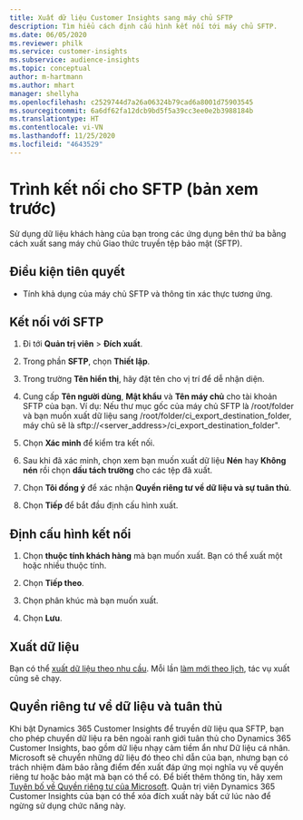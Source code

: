 ```yaml
---
title: Xuất dữ liệu Customer Insights sang máy chủ SFTP
description: Tìm hiểu cách định cấu hình kết nối tới máy chủ SFTP.
ms.date: 06/05/2020
ms.reviewer: philk
ms.service: customer-insights
ms.subservice: audience-insights
ms.topic: conceptual
author: m-hartmann
ms.author: mhart
manager: shellyha
ms.openlocfilehash: c2529744d7a26a06324b79cad6a8001d75903545
ms.sourcegitcommit: 6a6df62fa12dcb9bd5f5a39cc3ee0e2b3988184b
ms.translationtype: HT
ms.contentlocale: vi-VN
ms.lasthandoff: 11/25/2020
ms.locfileid: "4643529"
---
```

# <a name="connector-for-sftp-preview"></a>Trình kết nối cho SFTP (bản xem trước)

Sử dụng dữ liệu khách hàng của bạn trong các ứng dụng bên thứ ba bằng cách xuất sang máy chủ Giao thức truyền tệp bảo mật (SFTP).

## <a name="prerequisites"></a>Điều kiện tiên quyết

- Tính khả dụng của máy chủ SFTP và thông tin xác thực tương ứng.

## <a name="connect-to-sftp"></a>Kết nối với SFTP

1. Đi tới **Quản trị viên** > **Đích xuất**.

1. Trong phần **SFTP**, chọn **Thiết lập**.

1. Trong trường **Tên hiển thị**, hãy đặt tên cho vị trí để dễ nhận diện.

1. Cung cấp **Tên người dùng**, **Mật khẩu** và **Tên máy chủ** cho tài khoản SFTP của bạn. Ví dụ: Nếu thư mục gốc của máy chủ SFTP là /root/folder và bạn muốn xuất dữ liệu sang /root/folder/ci_export_destination_folder, máy chủ sẽ là sftp://<server_address>/ci_export_destination_folder".

1. Chọn **Xác minh** để kiểm tra kết nối.

1. Sau khi đã xác minh, chọn xem bạn muốn xuất dữ liệu **Nén** hay **Không nén** rồi chọn **dấu tách trường** cho các tệp đã xuất.

1. Chọn **Tôi đồng ý** để xác nhận **Quyền riêng tư về dữ liệu và sự tuân thủ**.

1. Chọn **Tiếp** để bắt đầu định cấu hình xuất.

## <a name="configure-the-connection"></a>Định cấu hình kết nối

1. Chọn **thuộc tính khách hàng** mà bạn muốn xuất. Bạn có thể xuất một hoặc nhiều thuộc tính.

1. Chọn **Tiếp theo**.

1. Chọn phân khúc mà bạn muốn xuất.

1. Chọn **Lưu**.

## <a name="export-the-data"></a>Xuất dữ liệu

Bạn có thể [xuất dữ liệu theo nhu cầu](export-destinations.md). Mỗi lần [làm mới theo lịch](system.md#schedule-tab), tác vụ xuất cũng sẽ chạy.

## <a name="data-privacy-and-compliance"></a>Quyền riêng tư về dữ liệu và tuân thủ

Khi bật Dynamics 365 Customer Insights để truyền dữ liệu qua SFTP, bạn cho phép chuyển dữ liệu ra bên ngoài ranh giới tuân thủ cho Dynamics 365 Customer Insights, bao gồm dữ liệu nhạy cảm tiềm ẩn như Dữ liệu cá nhân. Microsoft sẽ chuyển những dữ liệu đó theo chỉ dẫn của bạn, nhưng bạn có trách nhiệm đảm bảo rằng điểm đến xuất đáp ứng mọi nghĩa vụ về quyền riêng tư hoặc bảo mật mà bạn có thể có. Để biết thêm thông tin, hãy xem [Tuyên bố về Quyền riêng tư của Microsoft](https://go.microsoft.com/fwlink/?linkid=396732).
Quản trị viên Dynamics 365 Customer Insights của bạn có thể xóa đích xuất này bất cứ lúc nào để ngừng sử dụng chức năng này.
